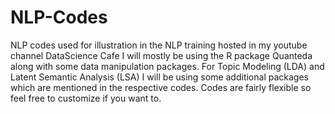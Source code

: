 # NLP-Codes
NLP codes used for illustration in the NLP training hosted in my youtube channel DataScience Cafe
I will mostly be using the R package Quanteda along with some data manipulation packages. For Topic Modeling (LDA) and Latent Semantic Analysis (LSA) I will be using some additional packages which are mentioned in the respective codes. Codes are fairly flexible so feel free to customize if you want to.
